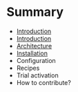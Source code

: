 # Summary

* [Introduction](README.md)
* [Introduction](introduction.md)
* [Architecture](architecture.md)
* [Installation](installation.md)
* Configuration
* Recipes
* Trial activation
* How to contribute?

